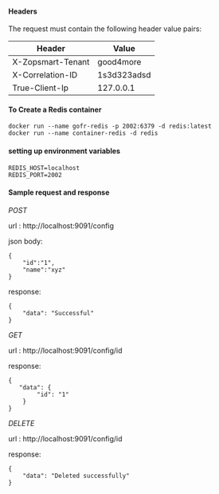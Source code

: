 #### Headers
The request must contain the following header value pairs:

| Header                | Value                         |
|-----------------------|-------------------------------|
| X-Zopsmart-Tenant     | good4more                     |
| X-Correlation-ID      | 1s3d323adsd                   |
| True-Client-Ip        | 127.0.0.1                     |


#### To Create a Redis container
```
docker run --name gofr-redis -p 2002:6379 -d redis:latest
docker run --name container-redis -d redis
```    

#### setting up environment variables
```
REDIS_HOST=localhost
REDIS_PORT=2002
```

#### Sample request and response
_POST_

url : http://localhost:9091/config

json body:
```
{
    "id":"1",
    "name":"xyz"
}
```
response:
```
{
    "data": "Successful"
}
```

_GET_

url : http://localhost:9091/config/id

response:
```
{
   "data": {
        "id": "1"
    }
}
```
_DELETE_

url : http://localhost:9091/config/id

response:

```
{
    "data": "Deleted successfully"
}
```
